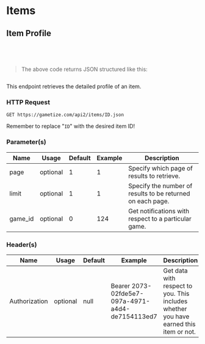 # Items

## Item Profile

```java
```

```python
```

```shell
```

```javascript
```

>The above code returns JSON structured like this:

```json
```

This endpoint retrieves the detailed profile of an item.

### HTTP Request
`GET https://gametize.com/api2/items/ID.json`

<aside class="notice">Remember to replace "<code>ID</code>" with the desired item ID!</aside>

### Parameter(s)
Name | Usage | Default | Example | Description
---|---|---|---|---
page | optional | 1 | 1 | Specify which page of results to retrieve.
limit | optional | 1 | 1 | Specify the number of results to be returned on each page.
game_id | optional | 0 | 124 | Get notifications with respect to a particular game.

### Header(s)
Name | Usage | Default | Example | Description
---|---|---|---|---
Authorization | optional | null | Bearer 2073-02fde5e7-097a-4971-a4d4-de7154113ed7| Get data with respect to you. This includes whether you have earned this item or not.
